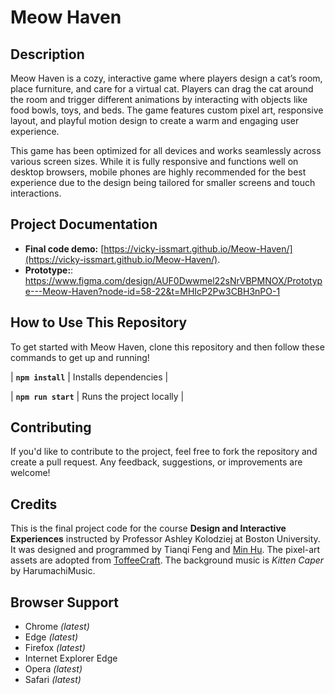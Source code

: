 # Meow Haven

## Description

Meow Haven is a cozy, interactive game where players design a cat’s room, place furniture, and care for a virtual cat. Players can drag the cat around the room and trigger different animations by interacting with objects like food bowls, toys, and beds. The game features custom pixel art, responsive layout, and playful motion design to create a warm and engaging user experience. 

This game has been optimized for all devices and works seamlessly across various screen sizes. While it is fully responsive and functions well on desktop browsers, mobile phones are highly recommended for the best experience due to the design being tailored for smaller screens and touch interactions.

## Project Documentation

- **Final code demo:** [https://vicky-issmart.github.io/Meow-Haven/](https://vicky-issmart.github.io/Meow-Haven/).
- **Prototype:**: https://www.figma.com/design/AUF0Dwwmel22sNrVBPMNOX/Prototype---Meow-Haven?node-id=58-22&t=MHIcP2Pw3CBH3nPO-1

## How to Use This Repository

To get started with Meow Haven, clone this repository and then follow these commands to get up and running!

| **`npm install`** | Installs dependencies |

| **`npm run start`** | Runs the project locally |

## Contributing

If you'd like to contribute to the project, feel free to fork the repository and create a pull request. Any feedback, suggestions, or improvements are welcome!

## Credits

This is the final project code for the course **Design and Interactive Experiences** instructed by Professor Ashley Kolodziej at Boston University. It was designed and programmed by Tianqi Feng and [Min Hu](https://github.com/MinHu0401). The pixel-art assets are adopted from [ToffeeCraft](https://itch.io/profile/toffeecraft). The background music is *Kitten Caper* by HarumachiMusic.

## Browser Support

* Chrome _\(latest\)_
* Edge _\(latest\)_
* Firefox _\(latest\)_
* Internet Explorer Edge
* Opera _\(latest\)_
* Safari _\(latest\)_
